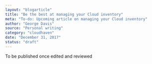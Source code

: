 ```yaml
---
layout: "blogarticle"
title: "Be the best at managing your Cloud inventory"
meta: "To-do: Upcoming article on managing your Cloud inventory"
author: "George Davis"
source: "Personal writing"
category: "cloudhaven"
date: "December 31, 2017"
status: "draft"
---
```


To be published once edited and reviewed